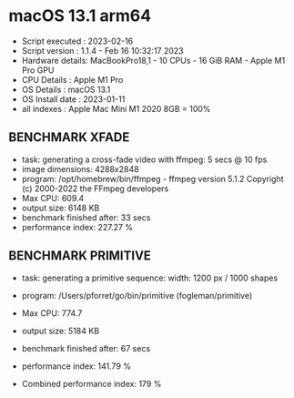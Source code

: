 # macOS 13.1 arm64
* Script executed : 2023-02-16
* Script version  : 1.1.4 - Feb 16 10:32:17 2023
* Hardware details: MacBookPro18,1 - 10 CPUs - 16 GiB RAM - Apple M1 Pro GPU
* CPU Details     : Apple M1 Pro
* OS Details      : macOS 13.1
* OS Install date : 2023-01-11
* all indexes     : Apple Mac Mini M1 2020 8GB = 100%
 
## BENCHMARK XFADE
* task: generating a cross-fade video with ffmpeg: 5 secs @ 10 fps
* image dimensions: 4288x2848
* program: /opt/homebrew/bin/ffmpeg - ffmpeg version 5.1.2 Copyright (c) 2000-2022 the FFmpeg developers
* Max CPU: 609.4
* output size: 6148 KB
* benchmark finished after: 33 secs
* performance index: 227.27 %
 
## BENCHMARK PRIMITIVE
* task: generating a primitive sequence: width: 1200 px / 1000 shapes
* program: /Users/pforret/go/bin/primitive (fogleman/primitive)
* Max CPU: 774.7
* output size: 5184 KB
* benchmark finished after: 67 secs
* performance index: 141.79 %
 
* Combined performance index: 179 %
